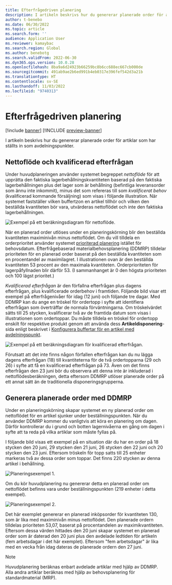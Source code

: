 ```yaml
---
title: Efterfrågedriven planering
description: I artikeln beskrivs hur du genererar planerade order för artiklar som har ställts in som avdelningspunkter.
author: t-benebo
ms.date: 06/30/2022
ms.topic: article
ms.search.form: ''
audience: Application User
ms.reviewer: kamaybac
ms.search.region: Global
ms.author: benebotg
ms.search.validFrom: 2022-06-30
ms.dyn365.ops.version: 10.0.28
ms.openlocfilehash: 8ba9a6d24923b66259bc8b6cc688ec667cb000de
ms.sourcegitcommit: 491ab9ae2b6ed991b4eb0317e396fef542d3a21b
ms.translationtype: HT
ms.contentlocale: sv-SE
ms.lasthandoff: 11/03/2022
ms.locfileid: "9740313"
---
```

# <a name="demand-driven-planning"></a>Efterfrågedriven planering

[!include [banner](../../includes/banner.md)]
[!INCLUDE [preview-banner](../../includes/preview-banner.md)]
<!-- KFM: Preview until further notice -->

I artikeln beskrivs hur du genererar planerade order för artiklar som har ställts in som avdelningspunkter.

## <a name="net-flow-and-qualified-demand"></a>Nettoflöde och kvalificerad efterfrågan

Under huvudplaneringen använder systemet begreppet *nettoflöde* för att upprätta den faktiska lagerbehållningskvantiteten baserad på den faktiska lagerbehållningen plus det lager som är behållning (befintliga leveransorder som ännu inte inkommit), minus det som refereras till som *kvalificerat behov* (kvalificerad kommande försäljning) som visas i följande illustration. När systemet fastställer vilken buffertzon en artikel tillhör och vilken den beställda kvantiteten bör vara, utvärderas nettoflödet och inte den faktiska lagerbehållningen.

![Exempel på ett beräkningsdiagram för nettoflöde.](media/ddmrp-net-flow-example.png "Exempel på ett beräkningsdiagram för nettoflöde")

När en planerad order utlöses under en planeringskörning blir den beställda kvantiteten maximinivån minus nettoflödet. Om du vill tilldela en orderprioritet använder systemet [prioriterad planering](priority-based-planning.md) istället för behovsdatum. Efterfrågebaserad materialbehovsplanering (DDMRP) tilldelar prioriteten för en planerad order baserat på den beställda kvantiteten som en procentandel av maximilagret. I illustrationen ovan är den beställda kvantiteten 53 procent av den maximala kvantiteten. Orderprioriteten för lagerpåfyllnaden blir därför 53. (I sammanhanget är 0 den högsta prioriteten och 100 lägst prioritet.)

*Kvalificerad efterfrågan* är den förfallna efterfrågan plus dagens efterfrågan, plus kvalificerade orderbehov i framtiden. Följande bild visar ett exempel på efterfrågenivåer för idag (12 juni) och följande tre dagar. Med DDMRP kan du ange en tröskel för ordertopp i syfte att identifiera efterfrågan som överträffar de normala förväntningarna. Om tröskelvärdet sätts till 25 stycken, kvalificerar två av de framtida datum som visas i illustrationen som ordertoppar. Du måste tilldela en tröskel för ordertopp enskilt för respektive produkt genom att använda dess **Artikeldisponering**-sida enligt beskrivet i [Konfigurera buffertar för en artikel med avdelningspunkt](ddmrp-buffer-profile-and-levels.md#set-up-buffers).

![Exempel på ett beräkningsdiagram för kvalificerad efterfrågan.](media/ddmrp-net-qualified-demand-example.png "Exempel på ett beräkningsdiagram för kvalificerad efterfrågan")

Förutsatt att det inte finns någon förfallen efterfrågan kan du nu lägga dagens efterfrågan (18) till kvantiteterna för de två ordertopparna (29 och 26) i syfte att få en kvalificerad efterfrågan på 73. Även om det finns efterfrågan den 23 juni bör du observera att denna inte är inkluderad i nettoflödesberäkningen, detta eftersom DDMRP utlöser planerade order på ett annat sätt än de traditionella disponeringsgrupperna.

## <a name="generating-planned-orders-with-ddmrp"></a>Generera planerade order med DDMRP

Under en planeringskörning skapar systemet en ny planerad order om nettoflödet för en artikel sjunker under beställningspunkten. När du använder DDMRP kommer du vanligtvis att köra en planering om dagen. Därför kontrollerar du i grund och botten lagernivåerna en gång om dagen i syfte att ta reda på vilka artiklar som måste fyllas på.

I följande bild visas ett exempel på en situation där du har en order på 18 stycken den 20 juni, 29 stycken den 21 juni, 26 stycken den 22 juni och 20 stycken den 23 juni. Eftersom tröskeln för topp satts till 25 enheter markeras två av dessa order som toppar. Det finns 220 stycken av denna artikel i behållning.

![Planeringsexempel 1.](media/ddmrp-planning-example-1.png "Planeringsexempel 1")

Om du kör huvudplanering nu genererar detta en planerad order om nettoflödet befinns vara under beställningspunkten (219 enheter i detta exempel).

![Planeringsexempel 2.](media/ddmrp-planning-example-2.png "Planeringsexempel 2")

Det här exemplet genererar en planerad inköpsorder för kvantiteten 130, som är lika med maximinivån minus nettoflödet. Den planerade ordern tilldelas prioriteten 53,07, baserat på procentandelen av maximikvantiteten. Eftersom dessa värden hittades den 20 juni skapar systemet en planerad order som är daterad den 20 juni plus den avdelade ledtiden för artikeln (fem arbetsdagar i det här exemplet). Eftersom "fem arbetsdagar" är lika med en vecka från idag dateras de planerade ordern den 27 juni.

> [!NOTE]
> Huvudplanering beräknas enbart avdelade artiklar med hjälp av DDMRP. Alla andra artiklar beräknas med hjälp av behovsplanering för standardmaterial (MRP).
